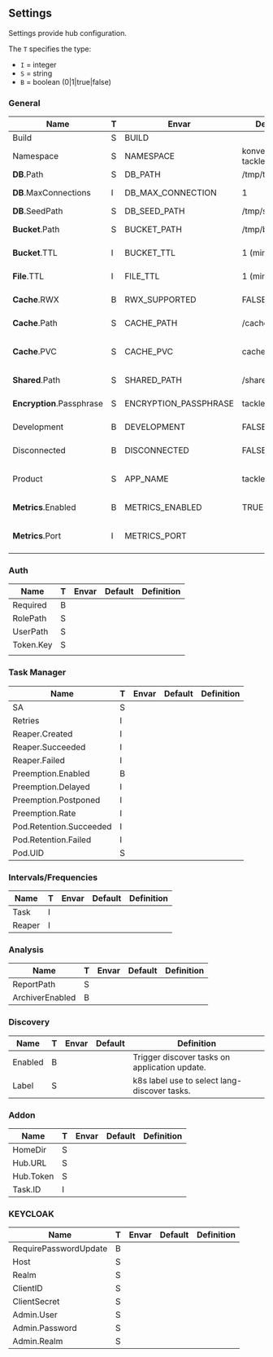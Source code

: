 ## Settings ##

Settings provide hub configuration.

The `T` specifies the type:
- `I` = integer
- `S` = string
- `B` = boolean (0|1|true|false)

### General ###

| Name                      | T | Envar                 | Default         | Definition                                        |
|---------------------------|---|-----------------------|-----------------|---------------------------------------------------|
| Build                     | S | BUILD                 |                 | Hub build version.                                |
| Namespace                 | S | NAMESPACE             | konveyor-tackle | Home k8s Namespace.                               |
| **DB**.Path               | S | DB_PATH               | /tmp/tackle.db  | Path to sqlite file.                              |
| **DB**.MaxConnections     | I | DB_MAX_CONNECTION     | 1               | Number of DB connections.                         |
| **DB**.SeedPath           | S | DB_SEED_PATH          | /tmp/seed       | Path to seed files.                               |
| **Bucket**.Path           | S | BUCKET_PATH           | /tmp/bucket     | Path to bucket storage directory.                 |
| **Bucket**.TTL            | I | BUCKET_TTL            | 1 (minute)      | Orphaned buckets TTL (minutes).                   |
| **File**.TTL              | I | FILE_TTL              | 1 (minute)      | Orphaned files TTL (minutes).                     |
| **Cache**.RWX             | B | RWX_SUPPORTED         | FALSE           | Cache volume supports RWX.                        |
| **Cache**.Path            | S | CACHE_PATH            | /cache          | Cache volume mount path.                          |
| **Cache**.PVC             | S | CACHE_PVC             | cache           | Cache PVC name. Used when RWX suppored.           |
| **Shared**.Path           | S | SHARED_PATH           | /shared         | Shared volume mount path.                         |
| **Encryption**.Passphrase | S | ENCRYPTION_PASSPHRASE | tackle          | RSA encryption passphrase.                        |
| Development               | B | DEVELOPMENT           | FALSE           | Development mode.                                 |
| Disconnected              | B | DISCONNECTED          | FALSE           | Not connected to a cluster.                       |
| Product                   | S | APP_NAME              | tackle          | Product/application name. Affects target seeding. |
| **Metrics**.Enabled       | B | METRICS_ENABLED       | TRUE            | Metrics reporting enabled.                        |
| **Metrics**.Port          | I | METRICS_PORT          |                 | Metrics reporting (listen) port number.           |

### Auth ###

| Name      | T | Envar   | Default | Definition |
|-----------|---|---------|---------|------------|
| Required  | B |         |         |            |
| RolePath  | S |         |         |            |
| UserPath  | S |         |         |            |
| Token.Key | S |         |         |            |
|           |   |         |         |            |

### Task Manager ###

| Name                    | T | Envar   | Default | Definition |
|-------------------------|---|---------|---------|------------|
| SA                      | S |         |         |            |
| Retries                 | I |         |         |            |
| Reaper.Created          | I |         |         |            |
| Reaper.Succeeded        | I |         |         |            |
| Reaper.Failed           | I |         |         |            |
| Preemption.Enabled      | B |         |         |            |
| Preemption.Delayed      | I |         |         |            |
| Preemption.Postponed    | I |         |         |            |
| Preemption.Rate         | I |         |         |            |
| Pod.Retention.Succeeded | I |         |         |            |
| Pod.Retention.Failed    | I |         |         |            |
| Pod.UID                 | S |         |         |            |

### Intervals/Frequencies ###

| Name   | T | Envar   | Default | Definition |
|--------|---|---------|---------|------------|
| Task   | I |         |         |            |
| Reaper | I |         |         |            |

### Analysis ###

| Name            | T | Envar   | Default | Definition |
|-----------------|---|---------|---------|------------|
| ReportPath      | S |         |         |            |
| ArchiverEnabled | B |         |         |            |

### Discovery ###

| Name    | T | Envar   | Default | Definition                                    |
|---------|---|---------|---------|-----------------------------------------------|
| Enabled | B |         |         | Trigger discover tasks on application update. |
| Label   | S |         |         | k8s label use to select lang-discover tasks.  |

### Addon ###

| Name      | T | Envar   | Default | Definition |
|-----------|---|---------|---------|------------|
| HomeDir   | S |         |         |            |
| Hub.URL   | S |         |         |            |
| Hub.Token | S |         |         |            |
| Task.ID   | I |         |         |            |


### KEYCLOAK ###

| Name                   | T | Envar   | Default | Definition |
|------------------------|---|---------|---------|------------|
| RequirePasswordUpdate  | B |         |         |            |
| Host                   | S |         |         |            |
| Realm                  | S |         |         |            |
| ClientID               | S |         |         |            |
| ClientSecret           | S |         |         |            |
| Admin.User             | S |         |         |            |
| Admin.Password         | S |         |         |            |
| Admin.Realm            | S |         |         |            |
